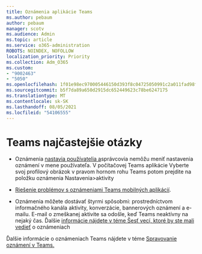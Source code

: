 ```yaml
---
title: Oznámenia aplikácie Teams
ms.author: pebaum
author: pebaum
manager: scotv
ms.audience: Admin
ms.topic: article
ms.service: o365-administration
ROBOTS: NOINDEX, NOFOLLOW
localization_priority: Priority
ms.collection: Adm_O365
ms.custom:
- "9002463"
- "5050"
ms.openlocfilehash: 1f01e98ec970005446150d393f8c04725050991c2a011fad98f22113f2246681
ms.sourcegitcommit: b5f7da89a650d2915dc652449623c78be6247175
ms.translationtype: MT
ms.contentlocale: sk-SK
ms.lasthandoff: 08/05/2021
ms.locfileid: "54106555"
---
```

# <a name="teams-notifications-faq"></a>Teams najčastejšie otázky


- Oznámenia [nastavia používatelia a](https://support.microsoft.com/office/1cc31834-5fe5-412b-8edb-43fecc78413d)správcovia nemôžu meniť nastavenia oznámení v mene používateľa. V počítačovej Teams aplikácie Vyberte svoj profilový obrázok v pravom hornom rohu Teams potom prejdite na položku oznámenia Nastavenia>aktivity

- [Riešenie problémov s oznámeniami Teams mobilných aplikácií](https://support.microsoft.com/office/6d125ac2-e440-4fab-8e4c-2227a52d460c).

- Oznámenia môžete dostávať štyrmi spôsobmi: prostredníctvom informačného kanála aktivity, konverzácie, bannerových oznámení a e-mailu. E-mail o zmeškanej aktivite sa odošle, keď Teams neaktívny na nejaký čas. Ďalšie [informácie nájdete v téme Šesť vecí, ktoré by ste mali vedieť](https://support.microsoft.com/office/abb62c60-3d15-4968-b86a-42fea9c22cf4) o oznámeniach

Ďalšie informácie o oznámeniach Teams nájdete v téme [Spravovanie oznámení v Teams.](https://support.office.com/article/1cc31834-5fe5-412b-8edb-43fecc78413d#ID0EAABAAA)
